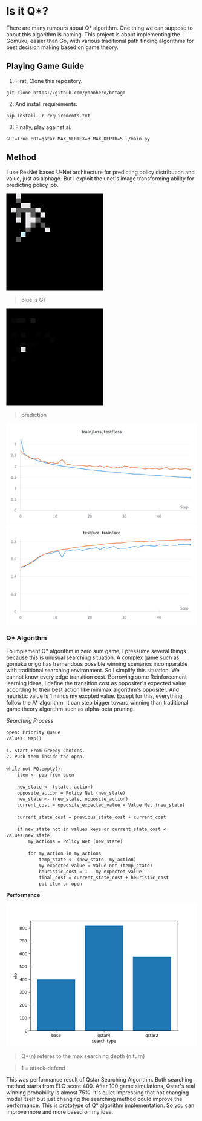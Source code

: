 # Is it Q*?

There are many rumours about Q* algorithm. 
One thing we can suppose to about this algorithm is naming. 
This project is about implementing the Gomuku, easier than Go, with various traditional path finding algorithms for best decision making based on game theory.


## Playing Game Guide

1. First, Clone this repository.

```
git clone https://github.com/yoonhero/betago
```

2. And install requirements.

```
pip install -r requirements.txt
```

3. Finally, play against ai.

```
GUI=True BOT=qstar MAX_VERTEX=3 MAX_DEPTH=5 ./main.py
```


## Method

I use ResNet based U-Net architecture for predicting policy distribution and value, just as alphago. But I exploit the unet's image transforming ability for predicting policy job.

![ground truch](./docs/0-gt.png)

> blue is GT

![prediction](./docs/0-pred.png)

> prediction

![loss](./docs/loss.png)
![acc](./docs/acc.png)


### Q* Algorithm

To implement Q* algorithm in zero sum game, I pressume several things because this is unusual searching situation. A complex game such as gomuku or go has tremendous possible winning scenarios incomparable with traditional searching environment. So I simplify this situation. We cannot know every edge transition cost. Borrowing some Reinforcement learning ideas, I define the transition cost as oppositer's expected value according to their best action like minimax algorithm's oppositer. And heuristic value is 1 minus my excpted value. Except for this, everything follow the A* algorithm. It can step bigger toward winning than traditional game theory algorithm such as alpha-beta pruning. 


*Searching Process*

```
open: Priority Queue
values: Map()

1. Start From Greedy Choices.
2. Push them inside the open.

while not PQ.empty():
    item <- pop from open
    
    new_state <- (state, action)
    opposite_action = Policy Net (new_state)
    new_state <- (new_state, opposite_action)
    current_cost = opposite_expected_value = Value Net (new_state)

    current_state_cost = previous_state_cost + current_cost

    if new_state not in values keys or current_state_cost < values[new_state]
        my_actions = Policy Net (new_state)
        
        for my_action in my_actions
            temp_state <- (new_state, my_action)
            my expected value = Value net (temp_state)
            heuristic_cost = 1 - my expected value 
            final_cost = current_state_cost + heuristic_cost
            put item on open
```

**Performance**

![qstar](./docs/elo.png)

> Q*(n) referes to the max searching depth (n turn)

> 1 = attack-defend

This was performance result of Qstar Searching Algorithm. Both searching method starts from ELO score 400. After 100 game simulations, Qstar's real winning probability is almost 75%. It's quiet impressing that not changing model itself but just changing the searching method could improve the performance. This is prototype of Q* algorithm implementation. So you can improve more and more based on my idea.